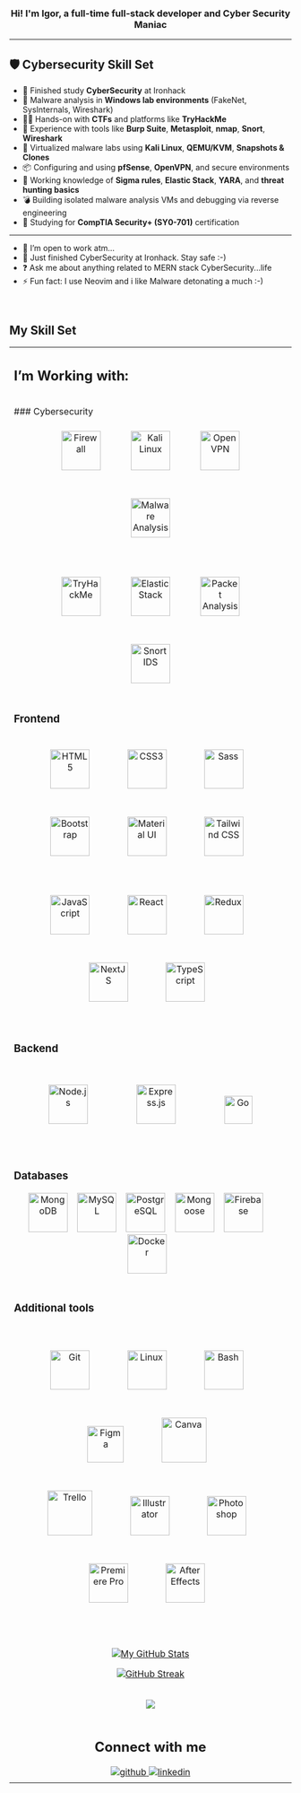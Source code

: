 ### <div align="center">Hi! I'm Igor, a full-time full-stack developer and Cyber Security Maniac</div>

---

## 🛡️ Cybersecurity Skill Set

* 🔐 Finished study **CyberSecurity** at Ironhack
* 🧪 Malware analysis in **Windows lab environments** (FakeNet, SysInternals, Wireshark)
* 🕵️‍♂️ Hands-on with **CTFs** and platforms like **TryHackMe**
* 🧰 Experience with tools like **Burp Suite**, **Metasploit**, **nmap**, **Snort**, **Wireshark**
* 🔄 Virtualized malware labs using **Kali Linux**, **QEMU/KVM**, **Snapshots & Clones**
* 📦 Configuring and using **pfSense**, **OpenVPN**, and secure environments
* 🔐 Working knowledge of **Sigma rules**, **Elastic Stack**, **YARA**, and **threat hunting basics**
* 💣 Building isolated malware analysis VMs and debugging via reverse engineering
* 🧠 Studying for **CompTIA Security+ (SY0-701)** certification

---

* 🔭 I’m open to work atm...
* 🌱 Just finished CyberSecurity at Ironhack. Stay safe :-)
* ❓ Ask me about anything related to MERN stack CyberSecurity...life
* ⚡ Fun fact: I use Neovim and i like Malware detonating a much :-)

<br/>  

## My Skill Set

<table align="center"><tr><td valign="top" width="33%">

## I’m Working with:

<br/>  
### Cybersecurity
<div align="center">  
  <img style="margin: 25px" src="https://img.icons8.com/fluency/96/firewall.png" alt="Firewall" height="70" />  
  <img style="margin: 25px" src="https://img.icons8.com/color/96/kali-linux.png" alt="Kali Linux" height="70" />  
    
  <img style="margin: 25px" src="https://img.icons8.com/color/96/openvpn.png" alt="OpenVPN" height="70" />  
  <img style="margin: 25px" src="https://img.icons8.com/glyph-neue/64/bug.png" alt="Malware Analysis" height="70" />  
  <br/><br/>
  <img style="margin: 25px" src="https://img.icons8.com/external-flat-juicy-fish/60/external-tryhackme-cybersecurity-flat-flat-juicy-fish.png" alt="TryHackMe" height="70" />  
  <img style="margin: 25px" src="https://img.icons8.com/ios/100/elastic-stack.png" alt="Elastic Stack" height="70" />  
  <img style="margin: 25px" src="https://img.icons8.com/ios/100/packet-analysis.png" alt="Packet Analysis" height="70" />  
  <img style="margin: 25px" src="https://img.icons8.com/ios/100/snort.png" alt="Snort IDS" height="70" /> <!-- Snort icon source -->  
</div>



### Frontend

<div align="center">  
<img style="margin: 25px" src="https://profilinator.rishav.dev/skills-assets/html5-original-wordmark.svg" alt="HTML5" height="70" />&nbsp;&nbsp;&nbsp;   
<img style="margin: 25px" src="https://profilinator.rishav.dev/skills-assets/css3-original-wordmark.svg" alt="CSS3" height="70" />&nbsp;&nbsp;&nbsp;  
<img style="margin: 25px" src="https://profilinator.rishav.dev/skills-assets/sass-original.svg" alt="Sass" height="70" />&nbsp;&nbsp;&nbsp;
<img style="margin: 25px" src="https://profilinator.rishav.dev/skills-assets/bootstrap-plain.svg" alt="Bootstrap" height="70" />&nbsp;&nbsp;&nbsp;
<img style="margin: 25px" src="https://profilinator.rishav.dev/skills-assets/mui.png" alt="Material UI" height="70" />&nbsp;&nbsp;&nbsp;   
<img style="margin: 25px" src="https://profilinator.rishav.dev/skills-assets/tailwindcss.svg" alt="Tailwind CSS" height="70" />&nbsp;&nbsp;&nbsp;
<br/>
<br/>
<img style="margin: 25px" src="https://profilinator.rishav.dev/skills-assets/javascript-original.svg" alt="JavaScript" height="70" />&nbsp;&nbsp;&nbsp;
<img style="margin: 25px" src="https://profilinator.rishav.dev/skills-assets/react-original-wordmark.svg" alt="React" height="70" />&nbsp;&nbsp;&nbsp;
<img style="margin: 25px" src="https://profilinator.rishav.dev/skills-assets/redux-original.svg" alt="Redux" height="70" />&nbsp;&nbsp;&nbsp;
<img style="margin: 25px" src="https://profilinator.rishav.dev/skills-assets/nextjs.png" alt="NextJS" height="70" />&nbsp;&nbsp;&nbsp;  
<img style="margin: 25px" src="https://profilinator.rishav.dev/skills-assets/typescript-original.svg" alt="TypeScript" height="70" />&nbsp;&nbsp;&nbsp;
</div>

 <br/>

### Backend

<div align="center">  
<img style="margin: 35px" src="https://profilinator.rishav.dev/skills-assets/nodejs-original-wordmark.svg" alt="Node.js" height="70" /> &nbsp;&nbsp;
<img style="margin: 35px" src="https://profilinator.rishav.dev/skills-assets/express-original-wordmark.svg" alt="Express.js" height="70" /> &nbsp;&nbsp;
<img style="margin: 35px" src="https://profilinator.rishav.dev/skills-assets/go-original.svg" alt="Go" height="50" />
</div>

<br/>

### Databases

<div align="center">  
<img src="https://profilinator.rishav.dev/skills-assets/mongodb-original-wordmark.svg" alt="MongoDB" height="70" />&nbsp;&nbsp;&nbsp;   
<img src="https://profilinator.rishav.dev/skills-assets/mysql-original-wordmark.svg" alt="MySQL" height="70" />&nbsp;&nbsp;&nbsp;
<img src="https://profilinator.rishav.dev/skills-assets/postgresql-original-wordmark.svg" alt="PostgreSQL" height="70" />&nbsp;&nbsp;&nbsp;   
<img src="https://accentsconagua.com/img/images_3/an-introduction-to-mongoose-for-mongodb-and-nodejs.jpg" alt="Mongoose" height="70" />&nbsp;&nbsp;&nbsp;
<img src="https://profilinator.rishav.dev/skills-assets/firebase.png" alt="Firebase" height="70" />  &nbsp;&nbsp;&nbsp;
<img src="https://profilinator.rishav.dev/skills-assets/docker-original-wordmark.svg" alt="Docker" height="70" />&nbsp;&nbsp;&nbsp;
</div>

<br/>

### Additional tools

<br/>
<div align="center">  
<img style="margin: 25px" src="https://profilinator.rishav.dev/skills-assets/git-scm-icon.svg" alt="Git" height="70" />&nbsp;&nbsp;&nbsp;  
<img style="margin: 25px" src="https://profilinator.rishav.dev/skills-assets/linux-original.svg" alt="Linux" height="70" />&nbsp;&nbsp;&nbsp;   
<img style="margin: 25px" src="https://profilinator.rishav.dev/skills-assets/gnu_bash-icon.svg" alt="Bash" height="70" />&nbsp;&nbsp;&nbsp;
<img style="margin: 25px" src="https://profilinator.rishav.dev/skills-assets/figma-icon.svg" alt="Figma" height="65" />&nbsp;&nbsp;&nbsp;   
<img style="margin: 25px" src="https://img.icons8.com/plasticine/344/canva.png" alt="Canva" height="80" />&nbsp;&nbsp;&nbsp;  
<br/>  
<img style="margin: 25px" src="https://img.icons8.com/color/344/trello.png" alt="Trello" height="80" />&nbsp;&nbsp;&nbsp;  
<img style="margin: 25px" src="https://profilinator.rishav.dev/skills-assets/adobe_illustrator-icon.svg" alt="Illustrator" height="70" />&nbsp;&nbsp;&nbsp;
<img style="margin: 25px" src="https://profilinator.rishav.dev/skills-assets/photoshop-plain.svg" alt="Photoshop" height="70" />&nbsp;&nbsp;&nbsp;  
<img style="margin: 25px" src="https://profilinator.rishav.dev/skills-assets/adobepremierepro.png" alt="Premiere Pro" height="70" />&nbsp;&nbsp;&nbsp;  
<img style="margin: 25px" src="https://profilinator.rishav.dev/skills-assets/aftereffects.png" alt="After Effects" height="70" />&nbsp;&nbsp;&nbsp;  
</div>
<br/>
<div align="center">  

<br/>  

[![My GitHub Stats](https://github-readme-stats.vercel.app/api/?username=MPKreuzberg\&count_private=true\&show_icons=true\&theme=discord_old_blurple\&showicons=true)]() <br/>

[![GitHub Streak](http://github-readme-streak-stats.herokuapp.com?user=MPKreuzberg\&theme=react\&date_format=j%20M%5B%20Y%5D)](https://git.io/streak-stats) <br/>

<!-- [![Top Langs](https://github-readme-stats.vercel.app/api/top-langs/?username=MPKreuzberg&langs_count=8&theme=nord)](https://github.com/anuraghazra/github-readme-stats) -->

<br/>  

<div align="center">
<img src="https://komarev.com/ghpvc/?username=MPKreuzberg&&style=flat-square" align="center" />
</div>  

<br/>  

## Connect with me

<div align="center">
<a href="https://github.com/MPKreuzberg" target="_blank">
<img src=https://img.shields.io/badge/github-%2324292e.svg?&style=for-the-badge&logo=github&logoColor=white alt=github style="margin-bottom: 5px;" />
</a>
<a href="https://www.linkedin.com/in/igor-fabris/" target="_blank">
<img src=https://img.shields.io/badge/linkedin-%231E77B5.svg?&style=for-the-badge&logo=linkedin&logoColor=white alt=linkedin style="margin-bottom: 5px;" />
</a>  
</div>
